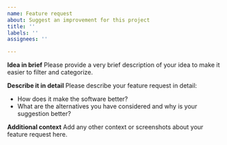 ```yaml
---
name: Feature request
about: Suggest an improvement for this project
title: ''
labels: ''
assignees: ''

---
```


**Idea in brief**
Please provide a very brief description of your idea to make it easier to filter and categorize.

**Describe it in detail**
Please describe your feature request in detail:
* How does it make the software better?
* What are the alternatives you have considered and why is your suggestion better?

**Additional context**
Add any other context or screenshots about your feature request here.
